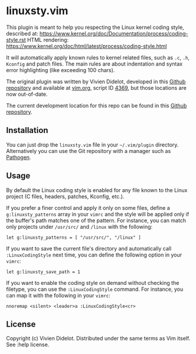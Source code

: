 # linuxsty.vim

This plugin is meant to help you respecting the Linux kernel coding style,
described at: https://www.kernel.org/doc/Documentation/process/coding-style.rst
HTML rendering: https://www.kernel.org/doc/html/latest/process/coding-style.html

It will automatically apply known rules to kernel related files, such as `.c`,
`.h`, `Kconfig` and patch files. The main rules are about indentation and syntax
error highlighting (like exceeding 100 chars).

The original plugin was written by Vivien Didelot, developed in this
[Github repository](https://github.com/vivien/vim-linux-coding-style) and
available at [vim.org](https://www.vim.org), script ID
[4369](https://www.vim.org/scripts/script.php?script_id=4369), but those
locations are now out-of-date.

The current development location for this repo can be found in this
[Github repository](https://github.com/gregkh/kernel-coding-style).

## Installation

You can just drop the `linuxsty.vim` file in your `~/.vim/plugin` directory.
Alternatively you can use the Git repository with a manager such as
[Pathogen](https://github.com/tpope/vim-pathogen).

## Usage

By default the Linux coding style is enabled for any file known to the Linux
project (C files, headers, patches, Kconfig, etc.).

If you prefer a finer control and apply it only on some files, define a
`g:linuxsty_patterns` array in your `vimrc` and the style will be applied only
if the buffer's path matches one of the pattern. For instance, you can match
only projects under `/usr/src/` and `/linux` with the following:

    let g:linuxsty_patterns = [ "/usr/src/", "/linux" ]

If you want to save the current file's directory and automatically call
`:LinuxCodingStyle` next time, you can define the following option in your
`vimrc`:

    let g:linuxsty_save_path = 1

If you want to enable the coding style on demand without checking the filetype,
you can use the `:LinuxCodingStyle` command. For instance, you can map it with
the following in your `vimrc`:

    nnoremap <silent> <leader>a :LinuxCodingStyle<cr>

## License

Copyright (c) Vivien Didelot. Distributed under the same terms as Vim itself.
See :help license.
